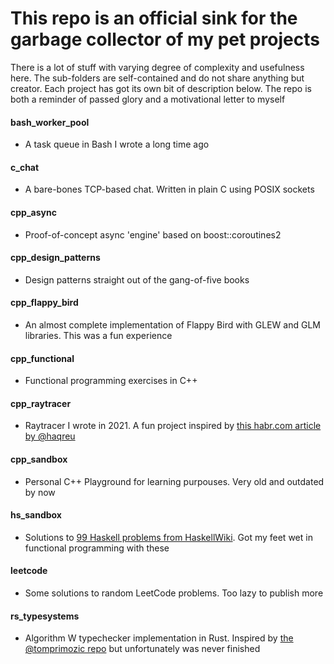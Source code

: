 # This repo is an official sink for the garbage collector of my pet projects

There is a lot of stuff with varying degree of complexity and usefulness here. The sub-folders are self-contained and do not share anything but creator. Each project has got its own bit of description below. The repo is both a reminder of passed glory and a motivational letter to myself

#### bash_worker_pool
- A task queue in Bash I wrote a long time ago

#### c_chat
- A bare-bones TCP-based chat. Written in plain C using POSIX sockets

#### cpp_async
- Proof-of-concept async 'engine' based on boost::coroutines2

#### cpp_design_patterns
- Design patterns straight out of the gang-of-five books

#### cpp_flappy_bird
- An almost complete implementation of Flappy Bird with GLEW and GLM libraries. This was a fun experience

#### cpp_functional
- Functional programming exercises in C++

#### cpp_raytracer
- Raytracer I wrote in 2021. A fun project inspired by [ this habr.com article by @haqreu](https://habr.com/en/articles/436790/)

#### cpp_sandbox
- Personal C++ Playground for learning purpouses. Very old and outdated by now

#### hs_sandbox
- Solutions to [99 Haskell problems from HaskellWiki](https://wiki.haskell.org/H-99:_Ninety-Nine_Haskell_Problems). Got my feet wet in functional programming with these

#### leetcode
- Some solutions to random LeetCode problems. Too lazy to publish more

#### rs_typesystems
- Algorithm W typechecker implementation in Rust. Inspired by [the @tomprimozic repo](https://github.com/tomprimozic/type-systems) but unfortunately was never finished
